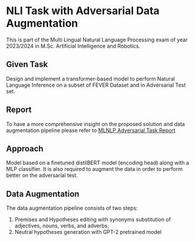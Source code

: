 # NLI Task with Adversarial Data Augmentation
This is part of the Multi Lingual Natural Language Processing exam of year 2023/2024 in M.Sc. Artificial Intelligence and Robotics.

## Given Task
Design and implement a transformer-based model to perform Natural Language Inference on a subset of FEVER Dataset and in Adversarial Test set.

## Report
To have a more comprehensive insight on the proposed solution and data augmentation pipeline please refer to [MLNLP Adversarial Task Report](report.pdf)

## Approach
Model based on a finetuned distilBERT model (encoding head) along with a MLP classifier. It is also required to augment the data in order to perform better on the adversarial test.
 
## Data Augmentation
The data augmentation pipeline consists of two steps:

1. Premises and Hypotheses editing with synonyms substitution of adjectives, nouns, verbs, and adverbs;
2. Neutral hypotheses generation with GPT-2 pretrained model
